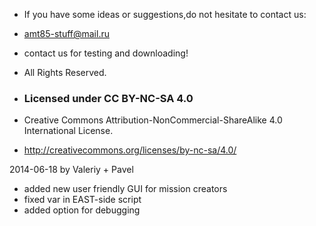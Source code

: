 - If you have some ideas or suggestions,do not hesitate to contact us:

- amt85-stuff@mail.ru

- contact us for testing and downloading!

- All Rights Reserved.

- <h3>Licensed under CC BY-NC-SA 4.0</h3>
- Creative Commons Attribution-NonCommercial-ShareAlike 4.0 International License.
- <http://creativecommons.org/licenses/by-nc-sa/4.0/>

2014-06-18 by Valeriy + Pavel

- added new user friendly GUI for mission creators
- fixed var in EAST-side script
- added option for debugging
